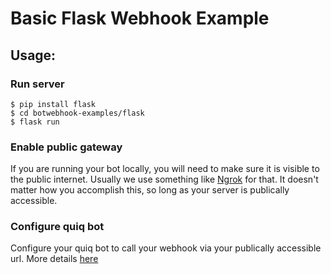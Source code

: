 # Basic Flask Webhook Example

## Usage: 


### Run server

```
$ pip install flask
$ cd botwebhook-examples/flask
$ flask run
```

### Enable public gateway

If you are running your bot locally, you will need to make sure it is visible to the public internet. Usually we
use something like [Ngrok](https://ngrok.com/ ) for that. It doesn't matter how you accomplish this, so long as your server is 
publically accessible. 

### Configure quiq bot

Configure your quiq bot to call your webhook via your publically accessible url. More details [here](https://knowledge.quiq.com/product-landings/bot-product-landing.html#call-webhook)

